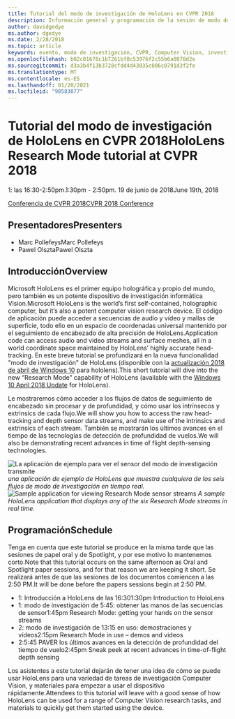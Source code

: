 ```yaml
---
title: Tutorial del modo de investigación de HoloLens en CVPR 2018
description: Información general y programación de la sesión de modo de investigación de HoloLens, que se va a entregar en la Conferencia de CVPR del 19 de junio de 2018.
author: davidgedye
ms.author: dgedye
ms.date: 2/28/2018
ms.topic: article
keywords: evento, modo de investigación, CVPR, Computer Vision, investigación, HoloLens
ms.openlocfilehash: b02c81678c1b7261bf8c53976f2c55b6a0878d2e
ms.sourcegitcommit: d3a3b4f13b3728cfdd4d43035c806c0791d3f2fe
ms.translationtype: MT
ms.contentlocale: es-ES
ms.lasthandoff: 01/20/2021
ms.locfileid: "98583077"
---
```

# <a name="hololens-research-mode-tutorial-at-cvpr-2018"></a><span data-ttu-id="34b21-104">Tutorial del modo de investigación de HoloLens en CVPR 2018</span><span class="sxs-lookup"><span data-stu-id="34b21-104">HoloLens Research Mode tutorial at CVPR 2018</span></span>
<span data-ttu-id="34b21-105">1: las 16:30-2:50pm.</span><span class="sxs-lookup"><span data-stu-id="34b21-105">1:30pm - 2:50pm.</span></span> <span data-ttu-id="34b21-106">19 de junio de 2018</span><span class="sxs-lookup"><span data-stu-id="34b21-106">June 19th, 2018</span></span>

[<span data-ttu-id="34b21-107">Conferencia de CVPR 2018</span><span class="sxs-lookup"><span data-stu-id="34b21-107">CVPR 2018 Conference</span></span>](https://cvpr2018.thecvf.com/)

## <a name="presenters"></a><span data-ttu-id="34b21-108">Presentadores</span><span class="sxs-lookup"><span data-stu-id="34b21-108">Presenters</span></span>
* <span data-ttu-id="34b21-109">Marc Pollefeys</span><span class="sxs-lookup"><span data-stu-id="34b21-109">Marc Pollefeys</span></span>
* <span data-ttu-id="34b21-110">Pawel Olszta</span><span class="sxs-lookup"><span data-stu-id="34b21-110">Pawel Olszta</span></span>

## <a name="overview"></a><span data-ttu-id="34b21-111">Introducción</span><span class="sxs-lookup"><span data-stu-id="34b21-111">Overview</span></span>
<span data-ttu-id="34b21-112">Microsoft HoloLens es el primer equipo holográfica y propio del mundo, pero también es un potente dispositivo de investigación informática Vision.</span><span class="sxs-lookup"><span data-stu-id="34b21-112">Microsoft HoloLens is the world’s first self-contained, holographic computer, but it’s also a potent computer vision research device.</span></span>
<span data-ttu-id="34b21-113">El código de aplicación puede acceder a secuencias de audio y vídeo y mallas de superficie, todo ello en un espacio de coordenadas universal mantenido por el seguimiento de encabezado de alta precisión de HoloLens.</span><span class="sxs-lookup"><span data-stu-id="34b21-113">Application code can access audio and video streams and surface meshes, all in a world coordinate space maintained by HoloLens’ highly accurate head-tracking.</span></span> <span data-ttu-id="34b21-114">En este breve tutorial se profundizará en la nueva funcionalidad "modo de investigación" de HoloLens (disponible con la [actualización 2018 de abril de Windows 10](/windows/mixed-reality/enthusiast-guide/release-notes-april-2018) para hololens).</span><span class="sxs-lookup"><span data-stu-id="34b21-114">This short tutorial will dive into the new “Research Mode” capability of HoloLens (available with the [Windows 10 April 2018 Update](/windows/mixed-reality/enthusiast-guide/release-notes-april-2018) for HoloLens).</span></span>

<span data-ttu-id="34b21-115">Le mostraremos cómo acceder a los flujos de datos de seguimiento de encabezado sin procesar y de profundidad, y cómo usar los intrínsecos y extrinsics de cada flujo.</span><span class="sxs-lookup"><span data-stu-id="34b21-115">We will show you how to access the raw head-tracking and depth sensor data streams, and make use of the intrinsics and extrinsics of each stream.</span></span>  <span data-ttu-id="34b21-116">También se mostrarán los últimos avances en el tiempo de las tecnologías de detección de profundidad de vuelos.</span><span class="sxs-lookup"><span data-stu-id="34b21-116">We will also be demonstrating recent advances in time of flight depth-sensing technologies.</span></span>

<span data-ttu-id="34b21-117">![La aplicación de ejemplo para ver el sensor del modo de investigación transmite ](../develop/platform-capabilities-and-apis/images/sensor-stream-viewer.jpg)
 *una aplicación de ejemplo de HoloLens que muestra cualquiera de los seis flujos de modo de investigación en tiempo real.*</span><span class="sxs-lookup"><span data-stu-id="34b21-117">![Sample application for viewing Research Mode sensor streams](../develop/platform-capabilities-and-apis/images/sensor-stream-viewer.jpg)
*A sample HoloLens application that displays any of the six Research Mode streams in real time.*</span></span>

## <a name="schedule"></a><span data-ttu-id="34b21-118">Programación</span><span class="sxs-lookup"><span data-stu-id="34b21-118">Schedule</span></span>
<span data-ttu-id="34b21-119">Tenga en cuenta que este tutorial se produce en la misma tarde que las sesiones de papel oral y de Spotlight, y por ese motivo lo mantenemos corto.</span><span class="sxs-lookup"><span data-stu-id="34b21-119">Note that this tutorial occurs on the same afternoon as Oral and Spotlight paper sessions, and for that reason we are keeping it short.</span></span>
<span data-ttu-id="34b21-120">Se realizará antes de que las sesiones de los documentos comiencen a las 2:50 PM.</span><span class="sxs-lookup"><span data-stu-id="34b21-120">It will be done before the papers sessions begin at 2:50 PM.</span></span>

- <span data-ttu-id="34b21-121">1: Introducción a HoloLens de las 16:30</span><span class="sxs-lookup"><span data-stu-id="34b21-121">1:30pm   Introduction to HoloLens</span></span> 
- <span data-ttu-id="34b21-122">1: modo de investigación de 5:45: obtener las manos de las secuencias de sensor</span><span class="sxs-lookup"><span data-stu-id="34b21-122">1:45pm   Research Mode: getting your hands on the sensor streams</span></span> 
- <span data-ttu-id="34b21-123">2: modo de investigación de 13:15 en uso: demostraciones y vídeos</span><span class="sxs-lookup"><span data-stu-id="34b21-123">2:15pm   Research Mode in use – demos and videos</span></span> 
- <span data-ttu-id="34b21-124">2:5:45 PAVER los últimos avances en la detección de profundidad del tiempo de vuelo</span><span class="sxs-lookup"><span data-stu-id="34b21-124">2:45pm   Sneak peek at recent advances in time-of-flight depth sensing</span></span> 

<span data-ttu-id="34b21-125">Los asistentes a este tutorial dejarán de tener una idea de cómo se puede usar HoloLens para una variedad de tareas de investigación Computer Vision, y materiales para empezar a usar el dispositivo rápidamente.</span><span class="sxs-lookup"><span data-stu-id="34b21-125">Attendees to this tutorial will leave with a good sense of how HoloLens can be used for a range of Computer Vision research tasks, and materials to quickly get them started using the device.</span></span>